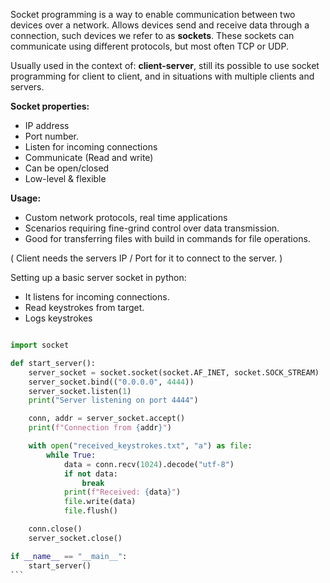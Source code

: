
Socket programming is a way to enable communication between two devices over a network. Allows devices send and receive data through a connection, such devices we refer to as **sockets**. These sockets can communicate using different protocols, but most often TCP or UDP.

Usually used in the context of: **client-server**, still its possible to use socket programming for client to client, and in situations with multiple clients and servers.  


**Socket properties:**
- IP address 
- Port number. 
- Listen for incoming connections 
- Communicate (Read and write)
- Can be open/closed
- Low-level & flexible 

**Usage:**
- Custom network protocols, real time applications 
- Scenarios requiring fine-grind control over data transmission. 
- Good for transferring files with build in commands for file operations. 



( Client needs the servers IP / Port for it to connect to the server. ) 




Setting up a basic server socket in python:
- It listens for incoming connections. 
- Read keystrokes from target.
- Logs keystrokes

````python 

import socket

def start_server():
    server_socket = socket.socket(socket.AF_INET, socket.SOCK_STREAM)
    server_socket.bind(("0.0.0.0", 4444))
    server_socket.listen(1)
    print("Server listening on port 4444")

    conn, addr = server_socket.accept()
    print(f"Connection from {addr}")

    with open("received_keystrokes.txt", "a") as file:
        while True:
            data = conn.recv(1024).decode("utf-8")
            if not data:
                break
            print(f"Received: {data}")
            file.write(data)
            file.flush()

    conn.close()
    server_socket.close()

if __name__ == "__main__":
    start_server()
```


